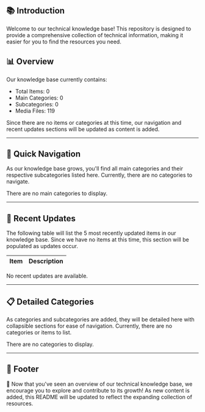 ## 📚 Introduction
Welcome to our technical knowledge base! This repository is designed to provide a comprehensive collection of technical information, making it easier for you to find the resources you need.

## 📊 Overview
Our knowledge base currently contains:
- Total Items: 0
- Main Categories: 0
- Subcategories: 0
- Media Files: 119

Since there are no items or categories at this time, our navigation and recent updates sections will be updated as content is added.

---
## 🧭 Quick Navigation
As our knowledge base grows, you'll find all main categories and their respective subcategories listed here. Currently, there are no categories to navigate.

<a name="main-categories"></a>
There are no main categories to display.

---
## 🔔 Recent Updates
The following table will list the 5 most recently updated items in our knowledge base. Since we have no items at this time, this section will be populated as updates occur.

| **Item** | **Description** |
| --- | --- |

No recent updates are available.

---
## 📋 Detailed Categories
As categories and subcategories are added, they will be detailed here with collapsible sections for ease of navigation. Currently, there are no categories or items to list.

<a name="detailed-categories"></a>
There are no categories to display.

---
## 🌟 Footer
🌟 Now that you've seen an overview of our technical knowledge base, we encourage you to explore and contribute to its growth! As new content is added, this README will be updated to reflect the expanding collection of resources.